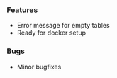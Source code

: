 ### Features

- Error message for empty tables
- Ready for docker setup

### Bugs

- Minor bugfixes
